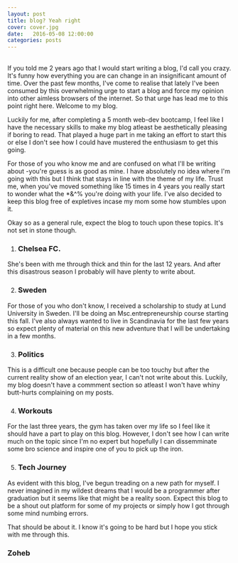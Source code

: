 ```yaml
---
layout: post
title: blog? Yeah right
cover: cover.jpg
date:   2016-05-08 12:00:00
categories: posts
---
```

<br/>
If you told me 2 years ago that I would start writing a blog, I'd call you crazy. It's funny how everything you are can change in an insignificant amount of time. Over the past few months, I've come to realise that lately I've been consumed by this overwhelming urge to start a blog and force my opinion into other aimless browsers of the internet. So that urge has lead me to this point right here. Welcome to my blog.

Luckily for me, after completing a 5 month web-dev bootcamp, I feel like I have the necessary skills to make my blog atleast be aesthetically pleasing if boring to read. That played a huge part in me taking an effort to start this or else I don't see how I could have mustered the enthusiasm to get this going.  

For those of you who know me and are confused on what I'll be writing about -you're guess is as good as mine. I have absolutely no idea where I'm going with this but I think that stays in line with the theme of my life. Trust me, when you've moved something like 15 times in 4 years you really start to wonder what the *&^% you're doing with your life. I've also decided to keep this blog free of expletives incase my mom some how stumbles upon it. 

Okay so as a general rule, expect the blog to touch upon these topics. It's not set in stone though. 

1. ### Chelsea FC.
She's been with me through thick and thin for the last 12 years. And after this disastrous season I probably will have plenty to write about. 

2. ### Sweden
For those of you who don't know, I received a scholarship to study at Lund University in Sweden. I'll be doing an Msc.entrepreneurship course starting this fall. I've also always wanted to live in Scandinavia for the last few years so expect plenty of material on this new adventure that I will be undertaking in a few months.

3. ### Politics
This is a difficult one because people can be too touchy but after the current reality show of an election year, I can't not write about this. Luckily, my blog doesn't have a commment section so atleast I won't have whiny butt-hurts complaining on my posts.  

4. ### Workouts 
For the last three years, the gym has taken over my life so I feel like it should have a part to play on this blog. However, I don't see how I can write much on the topic since I'm no expert but hopefully I can dissemminate some bro science and inspire one of you to pick up the iron. 

5. ### Tech Journey
As evident with this blog, I've begun treading on a new path for myself. I never imagined in my wildest dreams that I would be a programmer after graduation but it seems like that might be a reality soon. Expect this blog to be a shout out platform for some of my projects or simply how I got through some mind numbing errors.

That should be about it. I know it's going to be hard but I hope you stick with me through this.

### Zoheb

